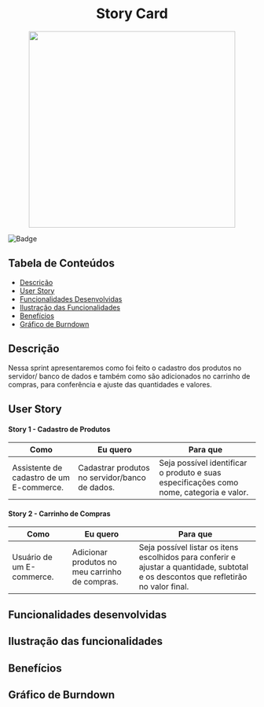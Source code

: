 <h1 align="center"> Story Card  </h1>  

<p align="center">
  <img src="https://github.com/DolphinDatabase/DescontOn/blob/bbbdf61e975bcee0978780e93efe419f9fdc3b71/Imagens/StoryCards.png" height="400" width="420" />
</p>

![Badge](https://img.shields.io/badge/STATUS-DESENVOLVIMENTO-yellow?style=flat-square&logo=)



<!--<h1 align="center"> DescontOn </h1>-->


## Tabela de Conteúdos

 * [Descrição](#descrição)
 * [User Story](#user-story)
 * [Funcionalidades Desenvolvidas](#funcionalidades-desenvolvidas) 
 * [Ilustração das Funcionalidades](#ilustração-das-funcionalidades)   
 * [Benefícios](#benefícios)
 * [Gráfico de Burndown](gráfico-de-burndown)



## Descrição

Nessa sprint apresentaremos como foi feito o cadastro dos produtos no servidor/ banco de dados e também como são adicionados no carrinho de compras, para conferência e ajuste das quantidades e valores.

## User Story
  
 #### **Story 1 - Cadastro de Produtos** 
  
| Como | Eu quero | Para que |
| ------- | ------- | ------- |
| Assistente de cadastro de um E-commerce. | Cadastrar produtos no servidor/banco de dados. | Seja possível identificar o produto e suas especificações como nome, categoria e valor. |

  #### **Story 2 - Carrinho de Compras**

| Como | Eu quero | Para que |
| ------- | ------- | ------- |
| Usuário de um E-commerce. | Adicionar produtos no meu carrinho de compras. | Seja possível listar os itens escolhidos para conferir e ajustar a quantidade, subtotal e os descontos que refletirão no valor final. |

## Funcionalidades desenvolvidas 

## Ilustração das funcionalidades

## Benefícios

## Gráfico de Burndown
